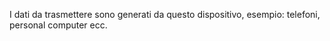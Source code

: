 I dati da trasmettere sono generati da questo dispositivo, esempio: telefoni, personal computer ecc.


